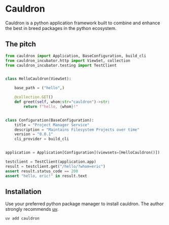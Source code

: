 # Cauldron

Cauldron is a python application framework  built to combine and enhance the best in breed packages in the python ecosystem.

## The pitch

```python
from cauldron import Application, BaseConfiguration, build_cli
from cauldron_incubator.http import ViewSet, collection
from cauldron_incubator.testing import TestClient


class HelloCauldron(ViewSet):

    base_path = ("hello",)

    @collection.GET()
    def greet(self, whom:str="cauldron")->str:
        return f"hello, {whom}!"


class Configuration(BaseConfiguration):
    title = "Project Manager Service"
    description = "Maintains Filesystem Projects over time"
    version = "0.0.1"
    cli_provider = build_cli


application = Application[Configuration](viewsets=[HelloCauldron()])

testclient = TestClient(application.app)
result = testclient.get("/hello/?whom=eric")
assert result.status_code == 200
assert "hello, eric!" in result.text

```

## Installation

Use your preferred python package manager to install cauldron. The author strongly recommends [uv](https://docs.astral.sh/uv/).

```
uv add cauldron
```
